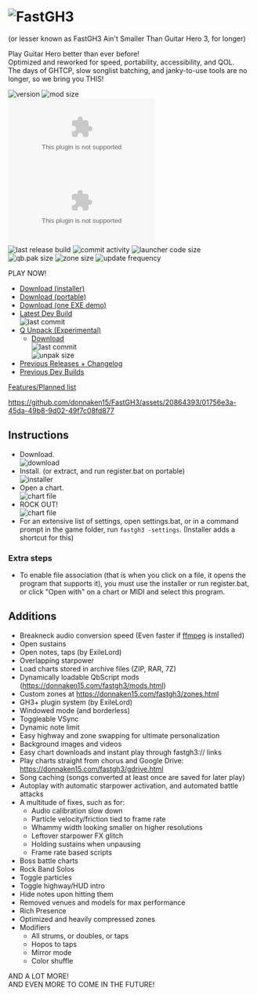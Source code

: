 
# ![FastGH3](https://donnaken15.com/fastgh3/assets/logo.svg)
(or lesser known as FastGH3 Ain't Smaller Than Guitar Hero 3, for longer)

<p>Play Guitar Hero better than ever before!<br>
Optimized and reworked for speed, portability, accessibility, and QOL.<br>
The days of GHTCP, slow songlist batching, and janky-to-use tools are no longer, so we bring you THIS!</p>

![version](https://img.shields.io/github/v/release/donnaken15/FastGH3)
![mod size](https://img.shields.io/endpoint?url=https%3A%2F%2Fdonnaken15.com%2Ffastgh3%2F__final_size.php)
<br>
![download count](https://img.shields.io/github/downloads/donnaken15/FastGH3/latest/FastGH3_1.0.exe)
![download count](https://img.shields.io/github/downloads/donnaken15/FastGH3/latest/FastGH3_1.0.zip)
<br>
![last release build](https://img.shields.io/github/release-date/donnaken15/FastGH3?label=last%20release%20build)
![commit activity](https://img.shields.io/github/commit-activity/m/donnaken15/FastGH3)
![launcher code size](https://img.shields.io/github/size/donnaken15/FastGH3/SOURCE/FastGH3/Launcher.cs?label=launcher%20code%20size)
<br>
![qb.pak size](https://img.shields.io/github/size/donnaken15/FastGH3/DATA/PAK/qb.pab.xen?label=qb.pak)
![zone size](https://img.shields.io/github/size/donnaken15/FastGH3/DATA/ZONES/global.pab.xen?label=global.pak)
![update frequency](https://img.shields.io/badge/update%20frequency-2/year-blue)

PLAY NOW!
* [Download (installer)](https://github.com/donnaken15/FastGH3/releases/latest/download/FastGH3_1.0.exe)
* [Download (portable)](https://github.com/donnaken15/FastGH3/releases/latest/download/FastGH3_1.0.zip)
* [Download (one EXE demo)](https://github.com/donnaken15/FastGH3/releases/latest/download/FastGH3_LITE.EXE)
* [Latest Dev Build](https://github.com/donnaken15/FastGH3/archive/refs/heads/main.zip)
<br>![last commit](https://img.shields.io/github/last-commit/donnaken15/FastGH3)
* [Q Unpack (Experimental)](https://github.com/donnaken15/FastGH3/tree/unpak)
  * [Download](https://github.com/donnaken15/FastGH3/archive/refs/heads/unpak.zip)
<br>![last commit](https://img.shields.io/github/last-commit/donnaken15/FastGH3/unpak)
<br>![unpak size](https://img.shields.io/endpoint?url=https%3A%2F%2Fdonnaken15.com%2Ffastgh3%2F__final_size.php?unpak)
* [Previous Releases + Changelog](https://donnaken15.com/fastgh3/dev.html)
* [Previous Dev Builds](https://donnaken15.com/fastgh3/unstab.html)

[Features/Planned list](https://github.com/users/donnaken15/projects/3)

https://github.com/donnaken15/FastGH3/assets/20864393/01756e3a-45da-49b8-9d02-49f7c08fd877

## Instructions

* Download.
<br>![download](https://i.ibb.co/xzfZ4wb/image.png)
* Install. (or extract, and run register.bat on portable)
<br>![installer](https://i.ibb.co/0hW8jVT/image.png)
* Open a chart.
<br>![chart file](https://i.ibb.co/DPJq9tN/image.png)
* ROCK OUT!
<br>![chart file](https://i.ibb.co/W6ZL1Wc/s1.jpg)
* For an extensive list of settings, open settings.bat, or in a command prompt in the game folder, run `fastgh3 -settings`.
(Installer adds a shortcut for this)

### Extra steps
* To enable file association (that is when you click on a file, it opens the program that supports it),
you must use the installer or run register.bat, or click "Open with" on a chart or MIDI and select this program.
<!--
now asking user if game should boot song automatically or manually due to controller stuff
* To play with keyboard, or if you have a controller that's not the first player,
open settings.bat, and in tweaks, enable Keyboard mode, launch the game,
and then press any button on your keyboard or controller to play.
-->

## Additions

* Breakneck audio conversion speed (Even faster if [ffmpeg](https://www.ffmpeg.org/download.html) is installed)
* Open sustains
* Open notes, taps (by ExileLord)
* Overlapping starpower
* Load charts stored in archive files (ZIP, RAR, 7Z)
* Dynamically loadable QbScript mods (https://donnaken15.com/fastgh3/mods.html)
* Custom zones at https://donnaken15.com/fastgh3/zones.html
* GH3+ plugin system (by ExileLord)
* Windowed mode (and borderless)
* Toggleable VSync
* Dynamic note limit
* Easy highway and zone swapping for ultimate personalization
* Background images and videos
* Easy chart downloads and instant play through fastgh3:// links
* Play charts straight from chorus and Google Drive: https://donnaken15.com/fastgh3/gdrive.html
* Song caching (songs converted at least once are saved for later play)
* Autoplay with automatic starpower activation, and automated battle attacks
* A multitude of fixes, such as for:
  * Audio calibration slow down
  * Particle velocity/friction tied to frame rate
  * Whammy width looking smaller on higher resolutions
  * Leftover starpower FX glitch
  * Holding sustains when unpausing
  * Frame rate based scripts
* Boss battle charts
* Rock Band Solos
* Toggle particles
* Toggle highway/HUD intro
* Hide notes upon hitting them
* Removed venues and models for max performance
* Rich Presence
* Optimized and heavily compressed zones
* Modifiers
  * All strums, or doubles, or taps
  * Hopos to taps
  * Mirror mode
  * Color shuffle

AND A LOT MORE!
<br>AND EVEN MORE TO COME IN THE FUTURE!



